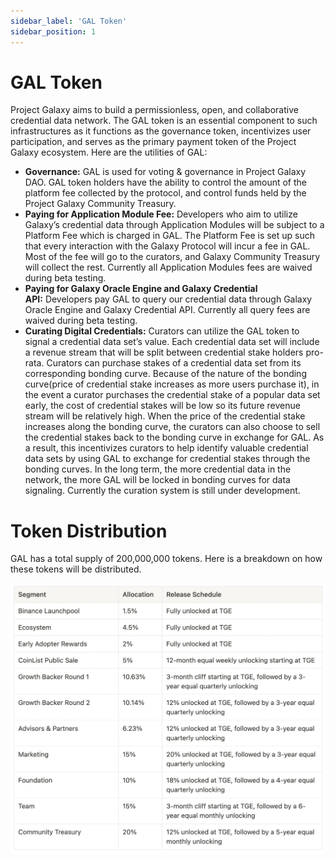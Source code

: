 ```yaml
---
sidebar_label: 'GAL Token'
sidebar_position: 1
---
```



# GAL Token

Project Galaxy aims to build a permissionless, open, and collaborative credential data network. The GAL token is an essential component to such infrastructures as it functions as the governance token, incentivizes user participation, and serves as the primary payment token of the Project Galaxy ecosystem. Here are the utilities of GAL:

- **Governance:** GAL is used for voting & governance in Project Galaxy DAO. GAL token holders have the ability to control the amount of the platform fee collected by the protocol, and control funds held by the Project Galaxy Community Treasury.
- **Paying for Application Module Fee:** Developers who aim to utilize Galaxy’s credential data through Application Modules will be subject to a Platform Fee which is charged in GAL. The Platform Fee is set up such that every interaction with the Galaxy Protocol will incur a fee in GAL. Most of the fee will go to the curators, and Galaxy Community Treasury will collect the rest. Currently all Application Modules fees are waived during beta testing.
- **Paying for Galaxy Oracle Engine and Galaxy Credential API:** Developers pay GAL to query our credential data through Galaxy Oracle Engine and Galaxy Credential API. Currently all query fees are waived during beta testing.
- **Curating Digital Credentials:** Curators can utilize the GAL token to signal a credential data set’s value. Each credential data set will include a revenue stream that will be split between credential stake holders pro-rata. Curators can purchase stakes of a credential data set from its corresponding bonding curve. Because of the nature of the bonding curve(price of credential stake increases as more users purchase it), in the event a curator purchases the credential stake of a popular data set early, the cost of credential stakes will be low so its future revenue stream will be relatively high. When the price of the credential stake increases along the bonding curve, the curators can also choose to sell the credential stakes back to the bonding curve in exchange for GAL. As a result, this incentivizes curators to help identify valuable credential data sets by using GAL to exchange for credential stakes through the bonding curves. In the long term, the more credential data in the network, the more GAL will be locked in bonding curves for data signaling. Currently the curation system is still under development.

# Token Distribution

GAL has a total supply of 200,000,000 tokens.
Here is a breakdown on how these tokens will be distributed.

![allocation](assets/gal-token-allocation.png)
